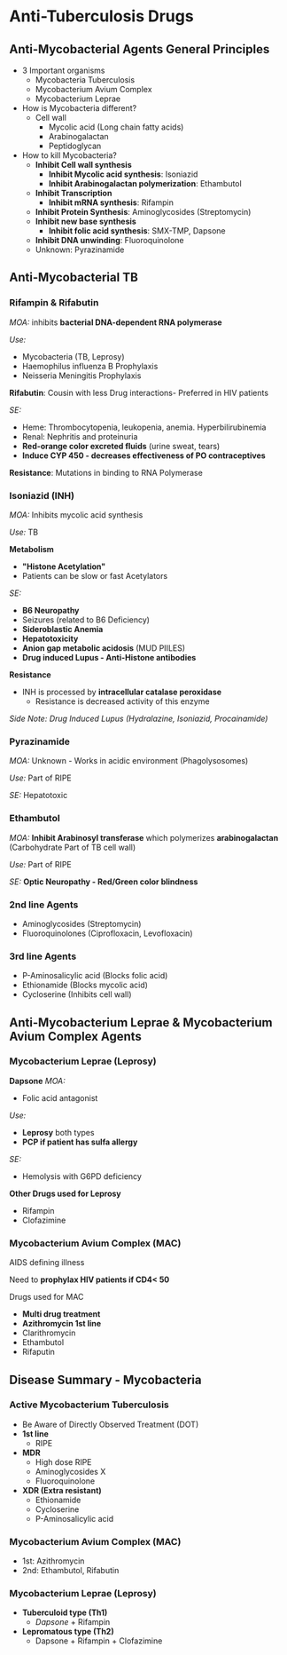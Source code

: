 # Anti-Tuberculosis Drugs
<!-- toc -->
## Anti-Mycobacterial Agents General Principles
* 3 Important organisms
  * Mycobacteria Tuberculosis
  * Mycobacterium Avium Complex
  * Mycobacterium Leprae
* How is Mycobacteria different?
  * Cell wall
    * Mycolic acid (Long chain fatty acids)
    * Arabinogalactan
    * Peptidoglycan
* How to kill Mycobacteria?
  * **Inhibit Cell wall synthesis**
    * **Inhibit Mycolic acid synthesis**: Isoniazid
    * **Inhibit Arabinogalactan polymerization**: Ethambutol
  * **Inhibit Transcription**
    * **Inhibit mRNA synthesis**: Rifampin
  * **Inhibit Protein Synthesis**: Aminoglycosides (Streptomycin)
  * **Inhibit new base synthesis**
    * **Inhibit folic acid synthesis**: SMX-TMP, Dapsone
  * **Inhibit DNA unwinding**: Fluoroquinolone
  * Unknown: Pyrazinamide

## Anti-Mycobacterial TB

### Rifampin & Rifabutin
*MOA:* inhibits **bacterial DNA-dependent RNA polymerase**

*Use:*
* Mycobacteria (TB, Leprosy)
* Haemophilus influenza B Prophylaxis
* Neisseria Meningitis Prophylaxis

**Rifabutin**: Cousin with less Drug interactions- Preferred in HIV patients

*SE:*
* Heme: Thrombocytopenia, leukopenia, anemia. Hyperbilirubinemia
* Renal: Nephritis and proteinuria
* **Red-orange color excreted fluids** (urine sweat, tears)
* **Induce CYP 450 - decreases effectiveness of PO contraceptives**

**Resistance**: Mutations in binding to RNA Polymerase

### Isoniazid (INH)
*MOA:* Inhibits mycolic acid synthesis

*Use:* TB

**Metabolism**
* **"Histone Acetylation"**
* Patients can be slow or fast Acetylators

*SE:*
* **B6 Neuropathy**
* Seizures (related to B6 Deficiency)
* **Sideroblastic Anemia**
* **Hepatotoxicity**
* **Anion gap metabolic acidosis** (MUD PIILES)
* **Drug induced Lupus - Anti-Histone antibodies**

**Resistance**
* INH is processed by **intracellular catalase peroxidase**
  * Resistance is decreased activity of this enzyme

*Side Note: Drug Induced Lupus (Hydralazine, Isoniazid, Procainamide)*

### Pyrazinamide
*MOA:* Unknown - Works in acidic environment (Phagolysosomes)

*Use:* Part of RIPE

*SE:* Hepatotoxic

### Ethambutol
*MOA:* **Inhibit Arabinosyl transferase** which polymerizes **arabinogalactan** (Carbohydrate Part of TB cell wall)

*Use:* Part of RIPE

*SE:* **Optic Neuropathy - Red/Green color blindness**

### 2nd line Agents
* Aminoglycosides (Streptomycin)
* Fluoroquinolones (Ciprofloxacin, Levofloxacin)

### 3rd line Agents
* P-Aminosalicylic acid (Blocks folic acid)
* Ethionamide (Blocks mycolic acid)
* Cycloserine (Inhibits cell wall)

## Anti-Mycobacterium Leprae & Mycobacterium Avium Complex Agents

### Mycobacterium Leprae (Leprosy)
**Dapsone**
*MOA:*
* Folic acid antagonist

*Use:*
* **Leprosy** both types
* **PCP if patient has sulfa allergy**

*SE:*
* Hemolysis with G6PD deficiency

**Other Drugs used for Leprosy**
* Rifampin
* Clofazimine

### Mycobacterium Avium Complex (MAC)
AIDS defining illness

Need to **prophylax HIV patients if CD4< 50**

Drugs used for MAC
* **Multi drug treatment**
* **Azithromycin 1st line**
* Clarithromycin
* Ethambutol
* Rifaputin

## Disease Summary - Mycobacteria

### Active Mycobacterium Tuberculosis
* Be Aware of Directly Observed Treatment (DOT)
* **1st line**
  * RIPE
* **MDR**
  * High dose RIPE
  * Aminoglycosides X
  * Fluoroquinolone
* **XDR (Extra resistant)**
  * Ethionamide
  * Cycloserine
  * P-Aminosalicylic acid

### Mycobacterium Avium Complex (MAC)
* 1st: Azithromycin
* 2nd: Ethambutol, Rifabutin

### Mycobacterium Leprae (Leprosy)
* **Tuberculoid type (Th1)**
  * *Dapsone* + Rifampin
* **Lepromatous type (Th2)**
  * Dapsone + Rifampin + Clofazimine
